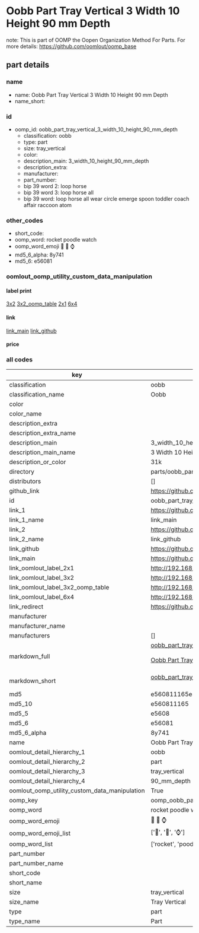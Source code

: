 # Oobb Part Tray Vertical 3 Width 10 Height 90 mm Depth  

note: This is part of OOMP the Oopen Organization Method For Parts. For more details: https://github.com/oomlout/oomp_base

##  part details
  







### name
* name: Oobb Part Tray Vertical 3 Width 10 Height 90 mm Depth
* name_short: 
### id
* oomp_id: oobb_part_tray_vertical_3_width_10_height_90_mm_depth
  * classification: oobb
  * type: part
  * size: tray_vertical
  * color: 
  * description_main: 3_width_10_height_90_mm_depth
  * description_extra: 
  * manufacturer: 
  * part_number: 
  * bip 39 word 2: loop horse
  * bip 39 word 3: loop horse all
  * bip 39 word: loop horse all wear circle emerge spoon toddler coach affair raccoon atom

### other_codes
* short_code: 
* oomp_word: rocket poodle watch
* oomp_word_emoji :rocket: :poodle: :watch:
* md5_6_alpha: 8y741
* md5_6: e56081






### oomlout_oomp_utility_custom_data_manipulation
#### label print
[3x2](http://192.168.1.245:1112/?label=oomp%208y741)
[3x2_oomp_table](http://192.168.1.108:1112/?label=oomp%208y741)
[2x1](http://192.168.1.242:1112/?label=oomp%208y741)
[6x4](http://192.168.1.55:1112/?label=oomp%208y741)    

#### link

[link_main](https://github.com/oomlout/oomlout_oomp_version_1_messy/tree/main/parts/oobb_part_tray_vertical_3_width_10_height_90_mm_depth) [link_github](https://github.com/oomlout/oomlout_oomp_version_1_messy/tree/main/parts/oobb_part_tray_vertical_3_width_10_height_90_mm_depth)                             

#### price







### all codes 
| key | value |  
| --- | --- |  
| classification | oobb |  
| classification_name | Oobb |  
| color |  |  
| color_name |  |  
| description_extra |  |  
| description_extra_name |  |  
| description_main | 3_width_10_height_90_mm_depth |  
| description_main_name | 3 Width 10 Height 90 mm Depth |  
| description_or_color | 31k |  
| directory | parts/oobb_part_tray_vertical_3_width_10_height_90_mm_depth |  
| distributors | [] |  
| github_link | https://github.com/oomlout/oomlout_oomp_part_src/tree/main/parts/oobb_part_tray_vertical_3_width_10_height_90_mm_depth |  
| id | oobb_part_tray_vertical_3_width_10_height_90_mm_depth |  
| link_1 | https://github.com/oomlout/oomlout_oomp_version_1_messy/tree/main/parts/oobb_part_tray_vertical_3_width_10_height_90_mm_depth |  
| link_1_name | link_main |  
| link_2 | https://github.com/oomlout/oomlout_oomp_version_1_messy/tree/main/parts/oobb_part_tray_vertical_3_width_10_height_90_mm_depth |  
| link_2_name | link_github |  
| link_github | https://github.com/oomlout/oomlout_oomp_version_1_messy/tree/main/parts/oobb_part_tray_vertical_3_width_10_height_90_mm_depth |  
| link_main | https://github.com/oomlout/oomlout_oomp_version_1_messy/tree/main/parts/oobb_part_tray_vertical_3_width_10_height_90_mm_depth |  
| link_oomlout_label_2x1 | http://192.168.1.242:1112/?label=oomp%208y741 |  
| link_oomlout_label_3x2 | http://192.168.1.245:1112/?label=oomp%208y741 |  
| link_oomlout_label_3x2_oomp_table | http://192.168.1.108:1112/?label=oomp%208y741 |  
| link_oomlout_label_6x4 | http://192.168.1.55:1112/?label=oomp%208y741 |  
| link_redirect | https://github.com/oomlout/oomlout_oomp_version_1_messy/tree/main/parts/oobb_part_tray_vertical_3_width_10_height_90_mm_depth |  
| manufacturer |  |  
| manufacturer_name |  |  
| manufacturers | [] |  
| markdown_full | [oobb_part_tray_vertical_3_width_10_height_90_mm_depth](none)<br>[](none)<br>[Oobb Part Tray Vertical 3 Width 10 Height 90 Mm Depth](none)<br><br> |  
| markdown_short | [oobb_part_tray_vertical_3_width_10_height_90_mm_depth](none)<br><br> |  
| md5 | e560811165e37a5122949f860cdb741f |  
| md5_10 | e560811165 |  
| md5_5 | e5608 |  
| md5_6 | e56081 |  
| md5_6_alpha | 8y741 |  
| name | Oobb Part Tray Vertical 3 Width 10 Height 90 mm Depth |  
| oomlout_detail_hierarchy_1 | oobb |  
| oomlout_detail_hierarchy_2 | part |  
| oomlout_detail_hierarchy_3 | tray_vertical |  
| oomlout_detail_hierarchy_4 | 90_mm_depth |  
| oomlout_oomp_utility_custom_data_manipulation | True |  
| oomp_key | oomp_oobb_part_tray_vertical_3_width_10_height_90_mm_depth |  
| oomp_word | rocket poodle watch |  
| oomp_word_emoji | :rocket: :poodle: :watch: |  
| oomp_word_emoji_list | [':rocket:', ':poodle:', ':watch:'] |  
| oomp_word_list | ['rocket', 'poodle', 'watch'] |  
| part_number |  |  
| part_number_name |  |  
| short_code |  |  
| short_name |  |  
| size | tray_vertical |  
| size_name | Tray Vertical |  
| type | part |  
| type_name | Part |  
